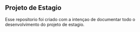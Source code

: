 <h2> Projeto de Estagio </h2>

Esse repositorio foi criado com a intençao de documentar todo o desenvolvimento do projeto de estagio.
